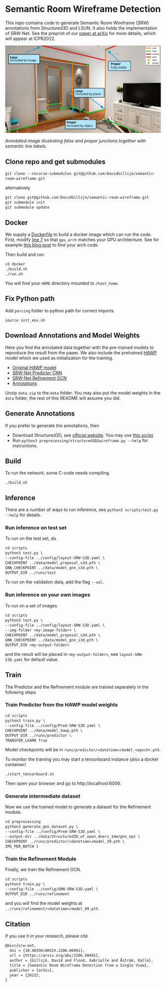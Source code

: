 # Semantic Room Wireframe Detection
This repo contains code to generate Semantic Room Wireframe (SRW) annotations from
Structured3D and LSUN. It also holds the implementation of SRW-Net.
See the preprint of our [paper at arXiv](https://arxiv.org/abs/2206.00491) for more details, which will appear at ICPR2022.

![Junction annotation explained](./image/junction_explanation.svg)

*Annotated image illustrating false and proper junctions together with semantic line labels.*

## Clone repo and get submodules
```
git clone --recurse-submodules git@github.com:DavidGillsjo/semantic-room-wireframe.git
```
alternatively
```
git clone git@github.com:DavidGillsjo/semantic-room-wireframe.git
git submodule init
git submodule update
```

## Docker
We supply a [Dockerfile](docker/Dockerfile) to build a docker image which can run the code.
First, modify [line 7](docker/Dockerfile#L7) so that `gpu_arch` matches your GPU architecture. See for example [this blog post](https://arnon.dk/matching-sm-architectures-arch-and-gencode-for-various-nvidia-cards/) to find your arch code.

Then build and run:
```
cd docker
./build.sh
./run.sh
```
You will find your `HOME` directory mounted to `/host_home`.

## Fix Python path
Add `parsing` folder to python path for correct imports.
```
source init_env.sh
```

## Download Annotations and Model Weights
Here you find the annotated data together with the pre-trained models to
reproduce the result from the paper. We also include the pretrained [HAWP](https://github.com/cherubicXN/hawp) model which we used as initialization for the training.
- [Original HAWP model](https://vision.maths.lth.se/davidg-data/srw-net/models/model_hawp.pth)
- [SRW-Net Predictor CNN](https://vision.maths.lth.se/davidg-data/srw-net/models/model_proposal_s3d.pth)
- [SRW-Net Refinement GCN](https://vision.maths.lth.se/davidg-data/srw-net/models/model_gnn_s3d.pth)
- [Annotations](https://vision.maths.lth.se/davidg-data/srw-net/data.zip)

Unzip `data.zip` to the `data` folder.
You may also put the model weights in the `data` folder, the rest of this README will assume you did.

## Generate Annotations
If you prefer to generate the annotations, then
- Download Structured3D, see [official website](https://structured3d-dataset.org/).
You may use [this script](data/download_structured3D.py).
- Run `python3 preprocessing/structured3D2wireframe.py --help` for instructions.


## Build
To run the network, some C-code needs compiling.
```
./build.sh
```

## Inference
There are a number of ways to run inference, see `python3 scripts/test.py --help` for details.

### Run inference on test set
To run on the test set, do
```
cd scripts
python3 test.py \
--config-file ../config/layout-SRW-S3D.yaml \
CHECKPOINT ../data/model_proposal_s3d.pth \
GNN_CHECKPOINT ../data/model_gnn_s3d.pth \
OUTPUT_DIR ../runs/test
```
To run on the validation data, add the flag `--val`.

### Run inference on your own images
To run on a set of images
```
cd scripts
python3 test.py \
--config-file ../config/layout-SRW-S3D.yaml \
--img-folder <my-image-folder> \
CHECKPOINT ../data/model_proposal_s3d.pth \
GNN_CHECKPOINT ../data/model_gnn_s3d.pth \
OUTPUT_DIR <my-output-folder>
```
and the result will be placed in `<my-output-folder>`, see `layout-SRW-S3D.yaml` for default value.

## Train
The Predictor and the Refinement module are trained separately in the following steps

### Train Predictor from the HAWP model weights
```
cd scripts
python3 train.py \
--config-file ../config/Pred-SRW-S3D.yaml \
CHECKPOINT ../data/model_hawp.pth \
OUTPUT_DIR ../runs/predictor \
TRANSFER_LEARN True
```
Model checkpoints will be in `runs/predictor/<datetime>/model_<epoch>.pth`.

To monitor the training you may start a tensorboard instance (also a docker container)
```
./start_tensorboard.sh
```
Then open your browser and go to http://localhost:6006.

### Generate intermediate dataset
Now we use the trained model to generate a dataset for the Refinement module.
```
cd preprocessing
python3 generate_gnn_dataset.py \
--config-file ../config/Pred-SRW-S3D.yaml \
--output-dir ../data/Structured3D_wf_open_doors_1mm/gnn_npz \
CHECKPOINT ../runs/predictor/<datetime>/model_39.pth \
IMS_PER_BATCH 1
```

### Train the Refinement Module
Finally, we train the Refinement GCN.
```
cd scripts
python3 train.py \
--config-file ../config/GNN-SRW-S3D.yaml \
OUTPUT_DIR ../runs/refinement
```
and you will find the model weights at `../runs/refinement/<datetime>/model_09.pth`.

## Citation
If you use it in your research, please cite
```
@misc{srw-net,
  doi = {10.48550/ARXIV.2206.00491},
  url = {https://arxiv.org/abs/2206.00491},  
  author = {Gillsjö, David and Flood, Gabrielle and Åström, Kalle},
  title = {Semantic Room Wireframe Detection from a Single View},
  publisher = {arXiv},
  year = {2022},
}

```
